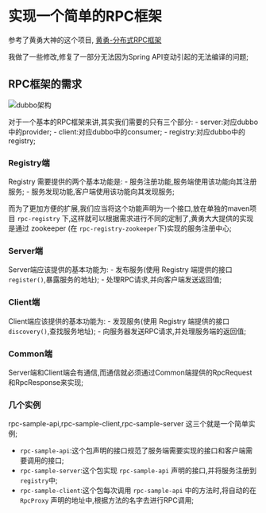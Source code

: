 # 实现一个简单的RPC框架

参考了黄勇大神的这个项目, [黄勇-分布式RPC框架](http://git.oschina.net/huangyong/rpc)

我做了一些修改,修复了一部分无法因为Spring API变动引起的无法编译的问题;

## RPC框架的需求

![dubbo架构](http://hangyudu.oss-cn-shanghai.aliyuncs.com/sundries/dubbo.jpg)

对于一个基本的RPC框架来讲,其实我们需要的只有三个部分:
	- server:对应dubbo中的provider;
	- client:对应dubbo中的consumer;
	- registry:对应dubbo中的registry;

### Registry端

Registry 需要提供的两个基本功能是:
	- 服务注册功能,服务端使用该功能向其注册服务;
	- 服务发现功能,客户端使用该功能向其发现服务;

而为了更加方便的扩展,我们应当将这个功能声明为一个接口,放在单独的maven项目 `rpc-registry` 下,这样就可以根据需求进行不同的定制了,黄勇大大提供的实现是通过 zookeeper (在 `rpc-registry-zookeeper`下)实现的服务注册中心;

### Server端

Server端应该提供的基本功能为:
	- 发布服务(使用 Registry 端提供的接口 `register()`,暴露服务的地址);
	- 处理RPC请求,并向客户端发送返回值;

### Client端

Client端应该提供的基本功能为:
	- 发现服务(使用 Registry 端提供的接口 `discovery()`,查找服务地址);
	- 向服务器发送RPC请求,并处理服务端的返回值;

### Common端

Server端和Client端会有通信,而通信就必须通过Common端提供的RpcRequest和RpcResponse来实现;

### 几个实例

rpc-sample-api,rpc-sample-client,rpc-sample-server 这三个就是一个简单实例;

- `rpc-sample-api`:这个包声明的接口规范了服务端需要实现的接口和客户端需要调用的接口;
- `rpc-sample-server`:这个包实现 `rpc-sample-api` 声明的接口,并将服务注册到 `registry`中;
- `rpc-sample-client`:这个包每次调用 `rpc-sample-api` 中的方法时,将自动的在 `RpcProxy` 声明的地址中,根据方法的名字去进行RPC调用;
